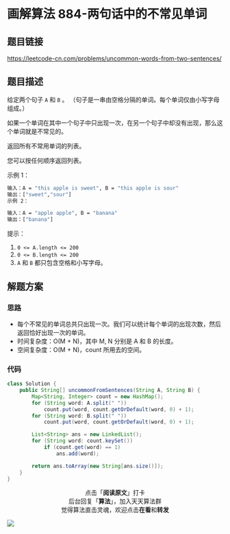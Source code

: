 # 画解算法 884-两句话中的不常见单词

## 题目链接

https://leetcode-cn.com/problems/uncommon-words-from-two-sentences/

## 题目描述

给定两个句子 `A` 和 `B` 。 （句子是一串由空格分隔的单词。每个单词仅由小写字母组成。）

如果一个单词在其中一个句子中只出现一次，在另一个句子中却没有出现，那么这个单词就是不常见的。

返回所有不常用单词的列表。

您可以按任何顺序返回列表。

示例 1：

```bash
输入：A = "this apple is sweet", B = "this apple is sour"
输出：["sweet","sour"]
示例 2：
```

```bash
输入：A = "apple apple", B = "banana"
输出：["banana"]
```

提示：

1. `0 <= A.length <= 200`
2. `0 <= B.length <= 200`
3. `A` 和 `B` 都只包含空格和小写字母。

## 解题方案

### 思路

- 每个不常见的单词总共只出现一次。我们可以统计每个单词的出现次数，然后返回恰好出现一次的单词。
- 时间复杂度：O(M + N)，其中 M, N 分别是 A 和 B 的长度。
- 空间复杂度：O(M + N)，count 所用去的空间。

### 代码

```java
class Solution {
    public String[] uncommonFromSentences(String A, String B) {
        Map<String, Integer> count = new HashMap();
        for (String word: A.split(" "))
            count.put(word, count.getOrDefault(word, 0) + 1);
        for (String word: B.split(" "))
            count.put(word, count.getOrDefault(word, 0) + 1);

        List<String> ans = new LinkedList();
        for (String word: count.keySet())
            if (count.get(word) == 1)
                ans.add(word);

        return ans.toArray(new String[ans.size()]);
    }
}
```

<span style="display:block;text-align:center;">点击「<strong>阅读原文</strong>」打卡</span>
<span style="display:block;text-align:center;">后台回复「<strong>算法</strong>」，加入天天算法群</span>
<span style="display:block;text-align:center;">觉得算法直击灵魂，欢迎点击<strong>在看</strong>和<strong>转发</strong></span>

![](https://i.loli.net/2019/05/17/5cde9e49d28a986587.png)
